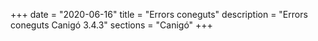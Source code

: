 +++
date        = "2020-06-16"
title       = "Errors coneguts"
description = "Errors coneguts Canigó 3.4.3"
sections    = "Canigó"
+++